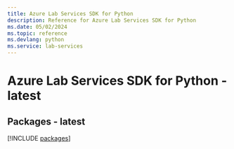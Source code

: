 ```yaml
---
title: Azure Lab Services SDK for Python
description: Reference for Azure Lab Services SDK for Python
ms.date: 05/02/2024
ms.topic: reference
ms.devlang: python
ms.service: lab-services
---
```

# Azure Lab Services SDK for Python - latest
## Packages - latest
[!INCLUDE [packages](lab-services-index.md)]